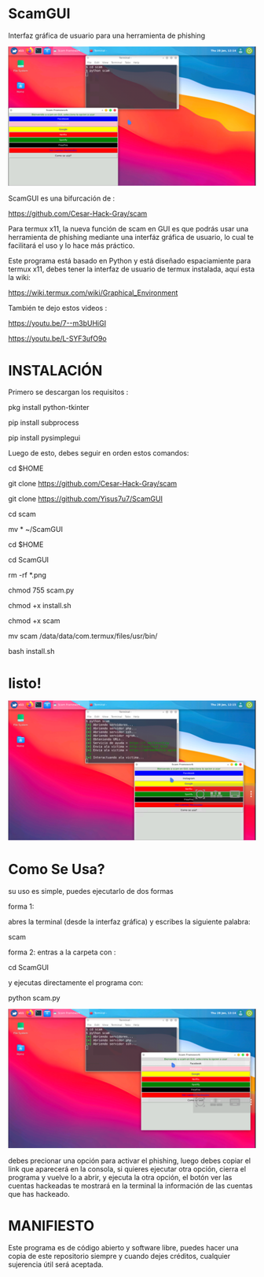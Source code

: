 # ScamGUI
Interfaz gráfica de usuario para una herramienta de phishing

![imagen 1](./Screenshot_20210128-121418.png)

ScamGUI es una bifurcación de :

https://github.com/Cesar-Hack-Gray/scam

Para termux x11, la nueva función de scam en
GUI es que podrás usar una herramienta de phishing 
mediante una interfáz gráfica de usuario, lo cual
te facilitará el uso y lo hace más práctico. 

Este programa está basado en Python y está diseñado 
espaciamiente para termux x11, debes tener la interfaz
de usuario de termux instalada, aquí esta la wiki:

https://wiki.termux.com/wiki/Graphical_Environment

También te dejo estos videos :

https://youtu.be/7--m3bUHiGI

https://youtu.be/L-SYF3ufO9o

# INSTALACIÓN 

Primero se descargan los requisitos :

pkg install python-tkinter

pip install subprocess 

pip install pysimplegui 

Luego de esto, debes seguir en orden estos comandos:

cd $HOME

git clone https://github.com/Cesar-Hack-Gray/scam

git clone https://github.com/Yisus7u7/ScamGUI

cd scam 

mv * ~/ScamGUI 

cd $HOME

cd ScamGUI 

rm -rf *.png 

chmod 755 scam.py

chmod +x install.sh 

chmod +x scam

mv scam /data/data/com.termux/files/usr/bin/

bash install.sh  


# listo! 

![imagen 2](./Screenshot_20210128-121529.png) 

# Como Se Usa? 

su uso es simple, puedes ejecutarlo de dos formas

forma 1:

abres la terminal (desde la interfaz gráfica) 
y escribes la siguiente palabra:

scam

forma 2: entras a la carpeta con :

cd ScamGUI 

y ejecutas directamente el programa con:

python scam.py

![imagen3](./Screenshot_20210128-121452.png)

debes precionar una opción para activar el phishing, 
luego debes copiar el link que aparecerá en la
consola, si quieres ejecutar otra opción, cierra
el programa y vuelve lo a abrir, y ejecuta la otra
opción, el botón  ver las cuentas hackeadas te
mostrará en la terminal la información de las 
cuentas que has hackeado. 

# MANIFIESTO
Este programa es de código abierto y software 
libre, puedes hacer una copia de este repositorio 
siempre y cuando dejes créditos, cualquier sujerencia 
útil será aceptada. 





